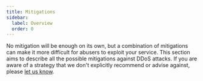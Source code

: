 ```yaml
---
title: Mitigations
sidebar:
  label: Overview
  order: 0
---
```


No mitigation will be enough on its own,
but a combination of mitigations can make it more difficult for abusers to exploit your service.
This section aims to describe all the possible mitigations against DDoS attacks.
If you are aware of a strategy that we don't explicitly recommend or advise against,
please [let us know](https://github.com/relaycorp/ddos-report/discussions).
